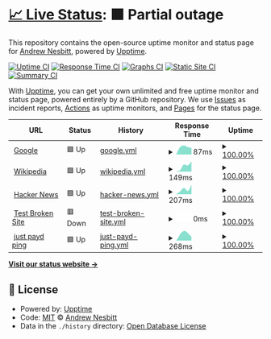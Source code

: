 # [📈 Live Status](https://andrew.github.io/upptime): <!--live status--> **🟧 Partial outage**

This repository contains the open-source uptime monitor and status page for [Andrew Nesbitt](https://nesbitt.io), powered by [Upptime](https://github.com/upptime/upptime).

[![Uptime CI](https://github.com/andrew/upptime/workflows/Uptime%20CI/badge.svg)](https://github.com/andrew/upptime/actions?query=workflow%3A%22Uptime+CI%22)
[![Response Time CI](https://github.com/andrew/upptime/workflows/Response%20Time%20CI/badge.svg)](https://github.com/andrew/upptime/actions?query=workflow%3A%22Response+Time+CI%22)
[![Graphs CI](https://github.com/andrew/upptime/workflows/Graphs%20CI/badge.svg)](https://github.com/andrew/upptime/actions?query=workflow%3A%22Graphs+CI%22)
[![Static Site CI](https://github.com/andrew/upptime/workflows/Static%20Site%20CI/badge.svg)](https://github.com/andrew/upptime/actions?query=workflow%3A%22Static+Site+CI%22)
[![Summary CI](https://github.com/andrew/upptime/workflows/Summary%20CI/badge.svg)](https://github.com/andrew/upptime/actions?query=workflow%3A%22Summary+CI%22)

With [Upptime](https://upptime.js.org), you can get your own unlimited and free uptime monitor and status page, powered entirely by a GitHub repository. We use [Issues](https://github.com/andrew/upptime/issues) as incident reports, [Actions](https://github.com/andrew/upptime/actions) as uptime monitors, and [Pages](https://andrew.github.io/upptime) for the status page.

<!--start: status pages-->
<!-- This summary is generated by Upptime (https://github.com/upptime/upptime) -->
<!-- Do not edit this manually, your changes will be overwritten -->
<!-- prettier-ignore -->
| URL | Status | History | Response Time | Uptime |
| --- | ------ | ------- | ------------- | ------ |
| <img alt="" src="https://icons.duckduckgo.com/ip3/www.google.com.ico" height="13"> [Google](https://www.google.com) | 🟩 Up | [google.yml](https://github.com/tt8899terry/upptime/commits/HEAD/history/google.yml) | <details><summary><img alt="Response time graph" src="./graphs/google/response-time-week.png" height="20"> 87ms</summary><br><a href="https://tt8899terry.github.io/upptime/history/google"><img alt="Response time 87" src="https://img.shields.io/endpoint?url=https%3A%2F%2Fraw.githubusercontent.com%2Ftt8899terry%2Fupptime%2FHEAD%2Fapi%2Fgoogle%2Fresponse-time.json"></a><br><a href="https://tt8899terry.github.io/upptime/history/google"><img alt="24-hour response time 87" src="https://img.shields.io/endpoint?url=https%3A%2F%2Fraw.githubusercontent.com%2Ftt8899terry%2Fupptime%2FHEAD%2Fapi%2Fgoogle%2Fresponse-time-day.json"></a><br><a href="https://tt8899terry.github.io/upptime/history/google"><img alt="7-day response time 87" src="https://img.shields.io/endpoint?url=https%3A%2F%2Fraw.githubusercontent.com%2Ftt8899terry%2Fupptime%2FHEAD%2Fapi%2Fgoogle%2Fresponse-time-week.json"></a><br><a href="https://tt8899terry.github.io/upptime/history/google"><img alt="30-day response time 87" src="https://img.shields.io/endpoint?url=https%3A%2F%2Fraw.githubusercontent.com%2Ftt8899terry%2Fupptime%2FHEAD%2Fapi%2Fgoogle%2Fresponse-time-month.json"></a><br><a href="https://tt8899terry.github.io/upptime/history/google"><img alt="1-year response time 87" src="https://img.shields.io/endpoint?url=https%3A%2F%2Fraw.githubusercontent.com%2Ftt8899terry%2Fupptime%2FHEAD%2Fapi%2Fgoogle%2Fresponse-time-year.json"></a></details> | <details><summary><a href="https://tt8899terry.github.io/upptime/history/google">100.00%</a></summary><a href="https://tt8899terry.github.io/upptime/history/google"><img alt="All-time uptime 100.00%" src="https://img.shields.io/endpoint?url=https%3A%2F%2Fraw.githubusercontent.com%2Ftt8899terry%2Fupptime%2FHEAD%2Fapi%2Fgoogle%2Fuptime.json"></a><br><a href="https://tt8899terry.github.io/upptime/history/google"><img alt="24-hour uptime 100.00%" src="https://img.shields.io/endpoint?url=https%3A%2F%2Fraw.githubusercontent.com%2Ftt8899terry%2Fupptime%2FHEAD%2Fapi%2Fgoogle%2Fuptime-day.json"></a><br><a href="https://tt8899terry.github.io/upptime/history/google"><img alt="7-day uptime 100.00%" src="https://img.shields.io/endpoint?url=https%3A%2F%2Fraw.githubusercontent.com%2Ftt8899terry%2Fupptime%2FHEAD%2Fapi%2Fgoogle%2Fuptime-week.json"></a><br><a href="https://tt8899terry.github.io/upptime/history/google"><img alt="30-day uptime 100.00%" src="https://img.shields.io/endpoint?url=https%3A%2F%2Fraw.githubusercontent.com%2Ftt8899terry%2Fupptime%2FHEAD%2Fapi%2Fgoogle%2Fuptime-month.json"></a><br><a href="https://tt8899terry.github.io/upptime/history/google"><img alt="1-year uptime 100.00%" src="https://img.shields.io/endpoint?url=https%3A%2F%2Fraw.githubusercontent.com%2Ftt8899terry%2Fupptime%2FHEAD%2Fapi%2Fgoogle%2Fuptime-year.json"></a></details>
| <img alt="" src="https://icons.duckduckgo.com/ip3/en.wikipedia.org.ico" height="13"> [Wikipedia](https://en.wikipedia.org) | 🟩 Up | [wikipedia.yml](https://github.com/tt8899terry/upptime/commits/HEAD/history/wikipedia.yml) | <details><summary><img alt="Response time graph" src="./graphs/wikipedia/response-time-week.png" height="20"> 149ms</summary><br><a href="https://tt8899terry.github.io/upptime/history/wikipedia"><img alt="Response time 149" src="https://img.shields.io/endpoint?url=https%3A%2F%2Fraw.githubusercontent.com%2Ftt8899terry%2Fupptime%2FHEAD%2Fapi%2Fwikipedia%2Fresponse-time.json"></a><br><a href="https://tt8899terry.github.io/upptime/history/wikipedia"><img alt="24-hour response time 149" src="https://img.shields.io/endpoint?url=https%3A%2F%2Fraw.githubusercontent.com%2Ftt8899terry%2Fupptime%2FHEAD%2Fapi%2Fwikipedia%2Fresponse-time-day.json"></a><br><a href="https://tt8899terry.github.io/upptime/history/wikipedia"><img alt="7-day response time 149" src="https://img.shields.io/endpoint?url=https%3A%2F%2Fraw.githubusercontent.com%2Ftt8899terry%2Fupptime%2FHEAD%2Fapi%2Fwikipedia%2Fresponse-time-week.json"></a><br><a href="https://tt8899terry.github.io/upptime/history/wikipedia"><img alt="30-day response time 149" src="https://img.shields.io/endpoint?url=https%3A%2F%2Fraw.githubusercontent.com%2Ftt8899terry%2Fupptime%2FHEAD%2Fapi%2Fwikipedia%2Fresponse-time-month.json"></a><br><a href="https://tt8899terry.github.io/upptime/history/wikipedia"><img alt="1-year response time 149" src="https://img.shields.io/endpoint?url=https%3A%2F%2Fraw.githubusercontent.com%2Ftt8899terry%2Fupptime%2FHEAD%2Fapi%2Fwikipedia%2Fresponse-time-year.json"></a></details> | <details><summary><a href="https://tt8899terry.github.io/upptime/history/wikipedia">100.00%</a></summary><a href="https://tt8899terry.github.io/upptime/history/wikipedia"><img alt="All-time uptime 100.00%" src="https://img.shields.io/endpoint?url=https%3A%2F%2Fraw.githubusercontent.com%2Ftt8899terry%2Fupptime%2FHEAD%2Fapi%2Fwikipedia%2Fuptime.json"></a><br><a href="https://tt8899terry.github.io/upptime/history/wikipedia"><img alt="24-hour uptime 100.00%" src="https://img.shields.io/endpoint?url=https%3A%2F%2Fraw.githubusercontent.com%2Ftt8899terry%2Fupptime%2FHEAD%2Fapi%2Fwikipedia%2Fuptime-day.json"></a><br><a href="https://tt8899terry.github.io/upptime/history/wikipedia"><img alt="7-day uptime 100.00%" src="https://img.shields.io/endpoint?url=https%3A%2F%2Fraw.githubusercontent.com%2Ftt8899terry%2Fupptime%2FHEAD%2Fapi%2Fwikipedia%2Fuptime-week.json"></a><br><a href="https://tt8899terry.github.io/upptime/history/wikipedia"><img alt="30-day uptime 100.00%" src="https://img.shields.io/endpoint?url=https%3A%2F%2Fraw.githubusercontent.com%2Ftt8899terry%2Fupptime%2FHEAD%2Fapi%2Fwikipedia%2Fuptime-month.json"></a><br><a href="https://tt8899terry.github.io/upptime/history/wikipedia"><img alt="1-year uptime 100.00%" src="https://img.shields.io/endpoint?url=https%3A%2F%2Fraw.githubusercontent.com%2Ftt8899terry%2Fupptime%2FHEAD%2Fapi%2Fwikipedia%2Fuptime-year.json"></a></details>
| <img alt="" src="https://icons.duckduckgo.com/ip3/news.ycombinator.com.ico" height="13"> [Hacker News](https://news.ycombinator.com) | 🟩 Up | [hacker-news.yml](https://github.com/tt8899terry/upptime/commits/HEAD/history/hacker-news.yml) | <details><summary><img alt="Response time graph" src="./graphs/hacker-news/response-time-week.png" height="20"> 207ms</summary><br><a href="https://tt8899terry.github.io/upptime/history/hacker-news"><img alt="Response time 207" src="https://img.shields.io/endpoint?url=https%3A%2F%2Fraw.githubusercontent.com%2Ftt8899terry%2Fupptime%2FHEAD%2Fapi%2Fhacker-news%2Fresponse-time.json"></a><br><a href="https://tt8899terry.github.io/upptime/history/hacker-news"><img alt="24-hour response time 207" src="https://img.shields.io/endpoint?url=https%3A%2F%2Fraw.githubusercontent.com%2Ftt8899terry%2Fupptime%2FHEAD%2Fapi%2Fhacker-news%2Fresponse-time-day.json"></a><br><a href="https://tt8899terry.github.io/upptime/history/hacker-news"><img alt="7-day response time 207" src="https://img.shields.io/endpoint?url=https%3A%2F%2Fraw.githubusercontent.com%2Ftt8899terry%2Fupptime%2FHEAD%2Fapi%2Fhacker-news%2Fresponse-time-week.json"></a><br><a href="https://tt8899terry.github.io/upptime/history/hacker-news"><img alt="30-day response time 207" src="https://img.shields.io/endpoint?url=https%3A%2F%2Fraw.githubusercontent.com%2Ftt8899terry%2Fupptime%2FHEAD%2Fapi%2Fhacker-news%2Fresponse-time-month.json"></a><br><a href="https://tt8899terry.github.io/upptime/history/hacker-news"><img alt="1-year response time 207" src="https://img.shields.io/endpoint?url=https%3A%2F%2Fraw.githubusercontent.com%2Ftt8899terry%2Fupptime%2FHEAD%2Fapi%2Fhacker-news%2Fresponse-time-year.json"></a></details> | <details><summary><a href="https://tt8899terry.github.io/upptime/history/hacker-news">100.00%</a></summary><a href="https://tt8899terry.github.io/upptime/history/hacker-news"><img alt="All-time uptime 100.00%" src="https://img.shields.io/endpoint?url=https%3A%2F%2Fraw.githubusercontent.com%2Ftt8899terry%2Fupptime%2FHEAD%2Fapi%2Fhacker-news%2Fuptime.json"></a><br><a href="https://tt8899terry.github.io/upptime/history/hacker-news"><img alt="24-hour uptime 100.00%" src="https://img.shields.io/endpoint?url=https%3A%2F%2Fraw.githubusercontent.com%2Ftt8899terry%2Fupptime%2FHEAD%2Fapi%2Fhacker-news%2Fuptime-day.json"></a><br><a href="https://tt8899terry.github.io/upptime/history/hacker-news"><img alt="7-day uptime 100.00%" src="https://img.shields.io/endpoint?url=https%3A%2F%2Fraw.githubusercontent.com%2Ftt8899terry%2Fupptime%2FHEAD%2Fapi%2Fhacker-news%2Fuptime-week.json"></a><br><a href="https://tt8899terry.github.io/upptime/history/hacker-news"><img alt="30-day uptime 100.00%" src="https://img.shields.io/endpoint?url=https%3A%2F%2Fraw.githubusercontent.com%2Ftt8899terry%2Fupptime%2FHEAD%2Fapi%2Fhacker-news%2Fuptime-month.json"></a><br><a href="https://tt8899terry.github.io/upptime/history/hacker-news"><img alt="1-year uptime 100.00%" src="https://img.shields.io/endpoint?url=https%3A%2F%2Fraw.githubusercontent.com%2Ftt8899terry%2Fupptime%2FHEAD%2Fapi%2Fhacker-news%2Fuptime-year.json"></a></details>
| <img alt="" src="https://icons.duckduckgo.com/ip3/thissitedoesnotexist.koj.co.ico" height="13"> [Test Broken Site](https://thissitedoesnotexist.koj.co) | 🟥 Down | [test-broken-site.yml](https://github.com/tt8899terry/upptime/commits/HEAD/history/test-broken-site.yml) | <details><summary><img alt="Response time graph" src="./graphs/test-broken-site/response-time-week.png" height="20"> 0ms</summary><br><a href="https://tt8899terry.github.io/upptime/history/test-broken-site"><img alt="Response time 0" src="https://img.shields.io/endpoint?url=https%3A%2F%2Fraw.githubusercontent.com%2Ftt8899terry%2Fupptime%2FHEAD%2Fapi%2Ftest-broken-site%2Fresponse-time.json"></a><br><a href="https://tt8899terry.github.io/upptime/history/test-broken-site"><img alt="24-hour response time 0" src="https://img.shields.io/endpoint?url=https%3A%2F%2Fraw.githubusercontent.com%2Ftt8899terry%2Fupptime%2FHEAD%2Fapi%2Ftest-broken-site%2Fresponse-time-day.json"></a><br><a href="https://tt8899terry.github.io/upptime/history/test-broken-site"><img alt="7-day response time 0" src="https://img.shields.io/endpoint?url=https%3A%2F%2Fraw.githubusercontent.com%2Ftt8899terry%2Fupptime%2FHEAD%2Fapi%2Ftest-broken-site%2Fresponse-time-week.json"></a><br><a href="https://tt8899terry.github.io/upptime/history/test-broken-site"><img alt="30-day response time 0" src="https://img.shields.io/endpoint?url=https%3A%2F%2Fraw.githubusercontent.com%2Ftt8899terry%2Fupptime%2FHEAD%2Fapi%2Ftest-broken-site%2Fresponse-time-month.json"></a><br><a href="https://tt8899terry.github.io/upptime/history/test-broken-site"><img alt="1-year response time 0" src="https://img.shields.io/endpoint?url=https%3A%2F%2Fraw.githubusercontent.com%2Ftt8899terry%2Fupptime%2FHEAD%2Fapi%2Ftest-broken-site%2Fresponse-time-year.json"></a></details> | <details><summary><a href="https://tt8899terry.github.io/upptime/history/test-broken-site">100.00%</a></summary><a href="https://tt8899terry.github.io/upptime/history/test-broken-site"><img alt="All-time uptime 100.00%" src="https://img.shields.io/endpoint?url=https%3A%2F%2Fraw.githubusercontent.com%2Ftt8899terry%2Fupptime%2FHEAD%2Fapi%2Ftest-broken-site%2Fuptime.json"></a><br><a href="https://tt8899terry.github.io/upptime/history/test-broken-site"><img alt="24-hour uptime 100.00%" src="https://img.shields.io/endpoint?url=https%3A%2F%2Fraw.githubusercontent.com%2Ftt8899terry%2Fupptime%2FHEAD%2Fapi%2Ftest-broken-site%2Fuptime-day.json"></a><br><a href="https://tt8899terry.github.io/upptime/history/test-broken-site"><img alt="7-day uptime 100.00%" src="https://img.shields.io/endpoint?url=https%3A%2F%2Fraw.githubusercontent.com%2Ftt8899terry%2Fupptime%2FHEAD%2Fapi%2Ftest-broken-site%2Fuptime-week.json"></a><br><a href="https://tt8899terry.github.io/upptime/history/test-broken-site"><img alt="30-day uptime 100.00%" src="https://img.shields.io/endpoint?url=https%3A%2F%2Fraw.githubusercontent.com%2Ftt8899terry%2Fupptime%2FHEAD%2Fapi%2Ftest-broken-site%2Fuptime-month.json"></a><br><a href="https://tt8899terry.github.io/upptime/history/test-broken-site"><img alt="1-year uptime 100.00%" src="https://img.shields.io/endpoint?url=https%3A%2F%2Fraw.githubusercontent.com%2Ftt8899terry%2Fupptime%2FHEAD%2Fapi%2Ftest-broken-site%2Fuptime-year.json"></a></details>
| <img alt="" src="https://icons.duckduckgo.com/ip3/www.justpayd.com.ico" height="13"> [just payd ping](https://www.justpayd.com) | 🟩 Up | [just-payd-ping.yml](https://github.com/tt8899terry/upptime/commits/HEAD/history/just-payd-ping.yml) | <details><summary><img alt="Response time graph" src="./graphs/just-payd-ping/response-time-week.png" height="20"> 268ms</summary><br><a href="https://tt8899terry.github.io/upptime/history/just-payd-ping"><img alt="Response time 268" src="https://img.shields.io/endpoint?url=https%3A%2F%2Fraw.githubusercontent.com%2Ftt8899terry%2Fupptime%2FHEAD%2Fapi%2Fjust-payd-ping%2Fresponse-time.json"></a><br><a href="https://tt8899terry.github.io/upptime/history/just-payd-ping"><img alt="24-hour response time 268" src="https://img.shields.io/endpoint?url=https%3A%2F%2Fraw.githubusercontent.com%2Ftt8899terry%2Fupptime%2FHEAD%2Fapi%2Fjust-payd-ping%2Fresponse-time-day.json"></a><br><a href="https://tt8899terry.github.io/upptime/history/just-payd-ping"><img alt="7-day response time 268" src="https://img.shields.io/endpoint?url=https%3A%2F%2Fraw.githubusercontent.com%2Ftt8899terry%2Fupptime%2FHEAD%2Fapi%2Fjust-payd-ping%2Fresponse-time-week.json"></a><br><a href="https://tt8899terry.github.io/upptime/history/just-payd-ping"><img alt="30-day response time 268" src="https://img.shields.io/endpoint?url=https%3A%2F%2Fraw.githubusercontent.com%2Ftt8899terry%2Fupptime%2FHEAD%2Fapi%2Fjust-payd-ping%2Fresponse-time-month.json"></a><br><a href="https://tt8899terry.github.io/upptime/history/just-payd-ping"><img alt="1-year response time 268" src="https://img.shields.io/endpoint?url=https%3A%2F%2Fraw.githubusercontent.com%2Ftt8899terry%2Fupptime%2FHEAD%2Fapi%2Fjust-payd-ping%2Fresponse-time-year.json"></a></details> | <details><summary><a href="https://tt8899terry.github.io/upptime/history/just-payd-ping">100.00%</a></summary><a href="https://tt8899terry.github.io/upptime/history/just-payd-ping"><img alt="All-time uptime 100.00%" src="https://img.shields.io/endpoint?url=https%3A%2F%2Fraw.githubusercontent.com%2Ftt8899terry%2Fupptime%2FHEAD%2Fapi%2Fjust-payd-ping%2Fuptime.json"></a><br><a href="https://tt8899terry.github.io/upptime/history/just-payd-ping"><img alt="24-hour uptime 100.00%" src="https://img.shields.io/endpoint?url=https%3A%2F%2Fraw.githubusercontent.com%2Ftt8899terry%2Fupptime%2FHEAD%2Fapi%2Fjust-payd-ping%2Fuptime-day.json"></a><br><a href="https://tt8899terry.github.io/upptime/history/just-payd-ping"><img alt="7-day uptime 100.00%" src="https://img.shields.io/endpoint?url=https%3A%2F%2Fraw.githubusercontent.com%2Ftt8899terry%2Fupptime%2FHEAD%2Fapi%2Fjust-payd-ping%2Fuptime-week.json"></a><br><a href="https://tt8899terry.github.io/upptime/history/just-payd-ping"><img alt="30-day uptime 100.00%" src="https://img.shields.io/endpoint?url=https%3A%2F%2Fraw.githubusercontent.com%2Ftt8899terry%2Fupptime%2FHEAD%2Fapi%2Fjust-payd-ping%2Fuptime-month.json"></a><br><a href="https://tt8899terry.github.io/upptime/history/just-payd-ping"><img alt="1-year uptime 100.00%" src="https://img.shields.io/endpoint?url=https%3A%2F%2Fraw.githubusercontent.com%2Ftt8899terry%2Fupptime%2FHEAD%2Fapi%2Fjust-payd-ping%2Fuptime-year.json"></a></details>

<!--end: status pages-->

[**Visit our status website →**](https://tt8899terry.github.io/upptime)

## 📄 License

- Powered by: [Upptime](https://github.com/upptime/upptime)
- Code: [MIT](./LICENSE) © [Andrew Nesbitt](https://nesbitt.io)
- Data in the `./history` directory: [Open Database License](https://opendatacommons.org/licenses/odbl/1-0/)
